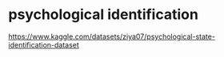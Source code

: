 # psychological identification
 https://www.kaggle.com/datasets/ziya07/psychological-state-identification-dataset
